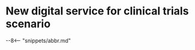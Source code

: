 <!-- SPDX-License-Identifier: CC-BY-4.0 -->
<!-- Copyright Contributors to the ODPi Egeria project. -->

# New digital service for clinical trials scenario




--8<-- "snippets/abbr.md"